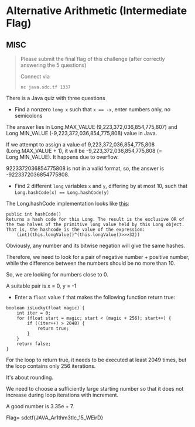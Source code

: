 # Alternative Arithmetic  (Intermediate Flag)
## MISC
> Please submit the final flag of this challenge (after correctly answering the 5 questions)
>
> Connect via
>
> `nc java.sdc.tf 1337`

There is a Java quiz with three questions

- Find a nonzero `long x` such that `x == -x`, enter numbers only, no semicolons

The answer lies in Long.MAX_VALUE (9,223,372,036,854,775,807) and Long.MIN_VALUE (-9,223,372,036,854,775,808) value in Java.

If we attempt to assign a value of 9,223,372,036,854,775,808 (Long.MAX_VALUE + 1), it will be -9,223,372,036,854,775,808 (= Long.MIN_VALUE). 
It happens due to overflow.

9223372036854775808 is not in a valid format, so, the answer is -9223372036854775808.

- Find 2 different `long` variables `x` and `y`, differing by at most 10, such that `Long.hashCode(x) == Long.hashCode(y)`

The Long.hashCode implementation looks like [this](https://docs.oracle.com/javase/7/docs/api/java/lang/Long.html#hashCode%28%29):
```
public int hashCode()
Returns a hash code for this Long. The result is the exclusive OR of the two halves of the primitive long value held by this Long object. That is, the hashcode is the value of the expression:
    (int)(this.longValue()^(this.longValue()>>>32))
```
Obviously, any number and its bitwise negation will give the same hashes. 

Therefore, we need to look for a pair of negative number + positive number, while the difference between the numbers should be no more than 10.

So, we are looking for numbers close to 0.

A suitable pair is x = 0, y = -1

- Enter a `float` value `f` that makes the following function return true:
```
boolean isLucky(float magic) {
    int iter = 0;
    for (float start = magic; start < (magic + 256); start++) {
        if ((iter++) > 2048) {
            return true;
        }
    }
    return false;
}
```
For the loop to return true, it needs to be executed at least 2049 times, but the loop contains only 256 iterations.

It's about rounding.

We need to choose a sufficiently large starting number so that it does not increase during loop iterations with increment.

A good number is 3.35e + 7.

Flag= sdctf{JAVA_Ar1thm3tIc_15_WEirD}